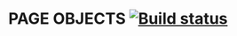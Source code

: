 # PAGE OBJECTS [![Build status](https://ci.appveyor.com/api/projects/status/cyu1c9bvgxdvv2jw?svg=true)](https://ci.appveyor.com/project/Venajan/page-objects)
